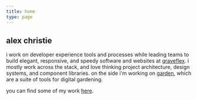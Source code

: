 ```yaml
---
title: home
type: page
---
```


## alex christie

i work on developer experience tools and processes while leading teams to build elegant, responsive, and speedy software and websites at [graveflex](https://graveflex.com). i mostly work across the stack, and love thinking project architecture, design systems, and component libraries. on the side i'm working on [garden](https://github.com/inadeqtfuturs/garden-monorepo), which are a suite of tools for digital gardening.

you can find some of my work [here](/work).

